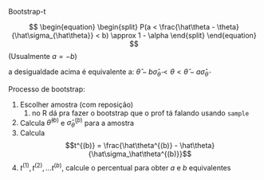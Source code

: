 Bootstrap-t


$$
\begin{equation}
\begin{split}
P(a < \frac{\hat\theta - \theta}{\hat\sigma_{\hat\theta}} < b) \approx 1 - \alpha
\end{split}
\end{equation}
$$
(Usualmente $a = -b$)

a desigualdade acima é equivalente a: $\hat\theta - b \hat\sigma_\hat\theta < \theta < \hat\theta - a \hat\sigma_\hat\theta$


Processo de bootstrap:
1. Escolher amostra (com reposição) 
	1. no R dá pra fazer o bootstrap que o prof tá falando usando `sample`
2. Calcula $\hat\theta^{(b)}$ e $\hat\sigma_\hat\theta^{(b)}$ para a amostra
3. Calcula $$t^{(b)} = \frac{\hat\theta^{(b)} - \hat\theta}{\hat\sigma_\hat\theta^{(b)}}$$
4. $t^{(1)}, t^{(2)}, ... t^{(b)}$, calcule o percentual para obter $a$ e $b$ equivalentes
